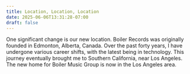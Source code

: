 ```yaml
---
title: Location, Location, Location
date: 2025-06-06T13:31:28-07:00
draft: false
---
```

One significant change is our new location. Boiler Records was originally founded in Edmonton, Alberta, Canada. Over the past forty years, I have undergone various career shifts, with the latest being in technology. This journey eventually brought me to Southern California, near Los Angeles. The new home for Boiler Music Group is now in the Los Angeles area.